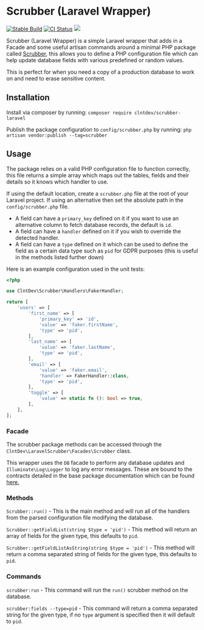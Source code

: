 # Scrubber (Laravel Wrapper)
<p>
<a href="https://packagist.org/packages/clntdev/scrubber-laravel"><img src="https://poser.pugx.org/clntdev/scrubber-laravel/version" alt="Stable Build" /></a>
<a href="https://github.com/clnt/scrubber-laravel/actions"><img src="https://github.com/clnt/scrubber-laravel/actions/workflows/.github-actions.yml/badge.svg" alt="CI Status" /></a>
<a href="https://codecov.io/gh/clnt/scrubber-laravel"><img src="https://codecov.io/gh/clnt/scrubber-laravel/branch/production/graph/badge.svg?token=LZ3SIO46CN"/></a>
</p>


Scrubber (Laravel Wrapper) is a simple Laravel wrapper that adds in a Facade and some useful artisan commands around a minimal PHP package called [Scrubber](https://github.com/clnt/scrubber), this allows you to define a PHP configuration file which can help update database fields with various predefined or random values.

This is perfect for when you need a copy of a production database to work on and need to erase sensitive content.

## Installation

Install via composer by running: `composer require clntdev/scrubber-laravel`

Publish the package configuration to `config/scrubber.php` by running: `php artisan vendor:publish --tag=scrubber`

## Usage

The package relies on a valid PHP configuration file to function correctly, this file returns a simple array which maps out the tables, fields and their details so it knows which handler to use.

If using the default location, create a `scrubber.php` file at the root of your Laravel project. If using an alternative then set the absolute path in the `config/scrubber.php` file.

- A field can have a `primary_key` defined on it if you want to use an alternative column to fetch database records, the default is `id`.
- A field can have a `handler` defined on it if you wish to override the detected handler.
- A field can have a `type` defined on it which can be used to define the field as a certain data type such as `pid` for GDPR purposes (this is useful in the methods listed further down)

Here is an example configuration used in the unit tests:

```php
<?php

use ClntDev\Scrubber\Handlers\FakerHandler;

return [
    'users' => [
        'first_name' => [
            'primary_key' => 'id',
            'value' => 'faker.firstName',
            'type' => 'pid',
        ],
        'last_name' => [
            'value' => 'faker.lastName',
            'type' => 'pid',
        ],
        'email' => [
            'value' => 'faker.email',
            'handler' => FakerHandler::class,
            'type' => 'pid',
        ],
        'toggle' => [
            'value' => static fn (): bool => true,
        ],
    ],
];
```

### Facade

The scrubber package methods can be accessed through the `ClntDev\LaravelScrubber\Facades\Scrubber` class.

This wrapper uses the `DB` facade to perform any database updates and `Illuminate\Log\Logger` to log any error messages.
These are bound to the contracts detailed in the base package documentation which can be found [here.](https://github.com/clnt/scrubber)

### Methods

`Scrubber::run()` - This is the main method and will run all of the handlers from the parsed configuration file modifying the database.

`Scrubber::getFieldList(string $type = 'pid')` - This method will return an array of fields for the given type, this defaults to `pid`.

`Scrubber::getFieldListAsString(string $type = 'pid')` - This method will return a comma separated string of fields for the given type, this defaults to `pid`.

### Commands

`scrubber:run` - This command will run the `run()` scrubber method on the database.

`scrubber:fields --type=pid` - This command will return a comma separated string for the given type, if no `type` argument is specified then it will default to `pid`.
